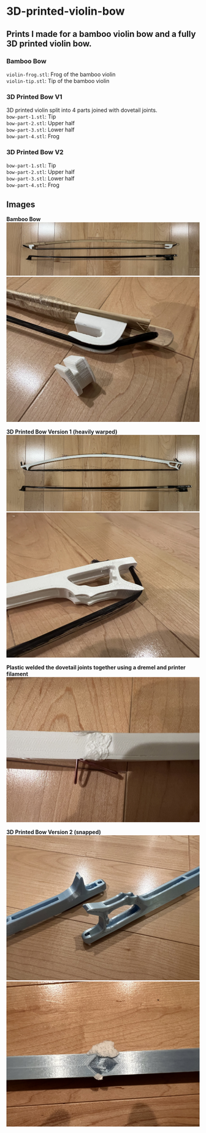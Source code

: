 # 3D-printed-violin-bow  
## Prints I made for a bamboo violin bow and a fully 3D printed violin bow.  
### Bamboo Bow  
`violin-frog.stl`: Frog of the bamboo violin  
`violin-tip.stl`: Tip of the bamboo violin  
### 3D Printed Bow V1  
3D printed violin split into 4 parts joined with dovetail joints.  
`bow-part-1.stl`: Tip  
`bow-part-2.stl`: Upper half  
`bow-part-3.stl`: Lower half  
`bow-part-4.stl`: Frog  
### 3D Printed Bow V2  
`bow-part-1.stl`: Tip  
`bow-part-2.stl`: Upper half  
`bow-part-3.stl`: Lower half  
`bow-part-4.stl`: Frog  
## Images  
**Bamboo Bow**  
![bamboo bow](images/bamboo.jpg)  
![frog and tip](images/frogandtip.jpg)  

**3D Printed Bow Version 1 (heavily warped)**  
![version 1 bow](images/v1.jpg)  
![version 1 frog](images/v1frog.jpg)  

**Plastic welded the dovetail joints together using a dremel and printer filament**  
![plastic weld](images/plasticweld.jpg)  

**3D Printed Bow Version 2 (snapped)**  
![paddle](images/v2.jpg)  
![paddle](images/dovetail.jpg)  
